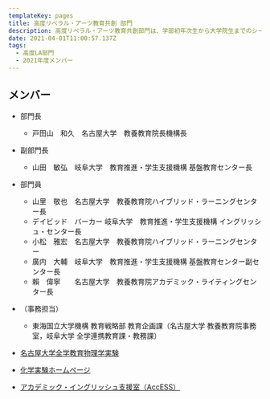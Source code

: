```yaml
---
templateKey: pages
title: 高度リベラル・アーツ教育共創 部門
description: 高度リベラル・アーツ教育共創部門は、学部初年次生から大学院生までのシームレスなリベラル・アーツ教育、英語等のコモン・ベーシックス教育を推進します。
date: 2021-04-01T11:00:57.137Z
tags:
  - 高度LA部門
  - 2021年度メンバー
---
```

## メンバー

* 部門長

  * 戸田山　和久　名古屋大学　教養教育院長機構長
* 副部門長

  * 山田　敏弘　岐阜大学　教育推進・学生支援機構 基盤教育センター長
* 部門員

  * 山里　敬也　名古屋大学　教養教育院ハイブリッド・ラーニングセンター長
  * デイビッド　バーカー	岐阜大学　教育推進・学生支援機構 イングリッシュ・センター長
  * 小松　雅宏　名古屋大学　教養教育院ハイブリッド・ラーニングセンター
  * 廣内　大輔　岐阜大学　教育推進・学生支援機構 基盤教育センター副センター長
  * 賴　偉寧　　名古屋大学　教養教育院アカデミック・ライティングセンター長	
* （事務担当）

  * 東海国立大学機構 教育戦略部 教育企画課（名古屋大学 教養教育院事務室，岐阜大学 全学連携教育課・教務課）
* [名古屋大学全学教育物理学実験](http://ac.thers.ac.jp/news/2021-06-07-%E5%90%8D%E5%8F%A4%E5%B1%8B%E5%A4%A7%E5%AD%A6%E5%85%A8%E5%AD%A6%E6%95%99%E8%82%B2%E7%89%A9%E7%90%86%E5%AD%A6%E5%AE%9F%E9%A8%93/)
* [化学実験ホームページ](http://ac.thers.ac.jp/news/2021-06-24-%E5%8C%96%E5%AD%A6%E5%AE%9F%E9%A8%93%E3%83%9B%E3%83%BC%E3%83%A0%E3%83%9A%E3%83%BC%E3%82%B8/)
* [アカデミック・イングリッシュ支援室（AccESS）](https://elearn.ilas.nagoya-u.ac.jp/access/wiki.cgi?page=access)